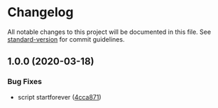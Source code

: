 # Changelog

All notable changes to this project will be documented in this file. See [standard-version](https://github.com/conventional-changelog/standard-version) for commit guidelines.

## 1.0.0 (2020-03-18)


### Bug Fixes

* script startforever ([4cca871](https://github.com/loge5/node-petstore-example/commit/4cca871c7be4af5e1e133a5b0813ce947d15b96b))
